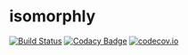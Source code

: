 # isomorphly
[![Build Status](https://travis-ci.org/leonardofoderaro/isomorphly.svg?branch=master)](https://travis-ci.org/leonardofoderaro/isomorphly)
[![Codacy Badge](https://api.codacy.com/project/badge/grade/e4cde676f15e4e4cbf7dd0f9ad1a0695)](https://www.codacy.com/app/startrack79/isomorphly)
[![codecov.io](https://codecov.io/github/leonardofoderaro/isomorphly/coverage.svg?branch=master)](https://codecov.io/github/leonardofoderaro/isomorphly?branch=master)
